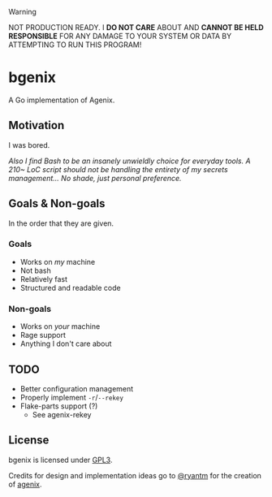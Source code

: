 <!-- deno-fmt-ignore-start -->

> [!WARNING]
> NOT PRODUCTION READY. I **DO NOT CARE** ABOUT AND **CANNOT BE HELD RESPONSIBLE**
> FOR ANY DAMAGE TO YOUR SYSTEM OR DATA BY ATTEMPTING TO RUN THIS PROGRAM!

<!-- deno-fmt-ignore-end -->

# bgenix

A Go implementation of Agenix.

## Motivation

I was bored.

_Also I find Bash to be an insanely unwieldly choice for everyday tools. A 210~
LoC script should not be handling the entirety of my secrets management... No
shade, just personal preference._

## Goals & Non-goals

In the order that they are given.

### Goals

- Works on _my_ machine
- Not bash
- Relatively fast
- Structured and readable code

### Non-goals

- Works on _your_ machine
- Rage support
- Anything I don't care about

## TODO

- Better configuration management
- Properly implement `-r`/`--rekey`
- Flake-parts support (?)
  - See agenix-rekey

## License

bgenix is licensed under [GPL3](LICENSE).

Credits for design and implementation ideas go to
[@ryantm](https://github.com/ryantm) for the creation of
[agenix](https://github.com/ryantm/agenix).
